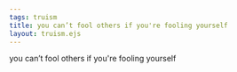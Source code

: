 ```yaml
---
tags: truism
title: you can’t fool others if you're fooling yourself
layout: truism.ejs
---
```


you can’t fool others if you're fooling yourself